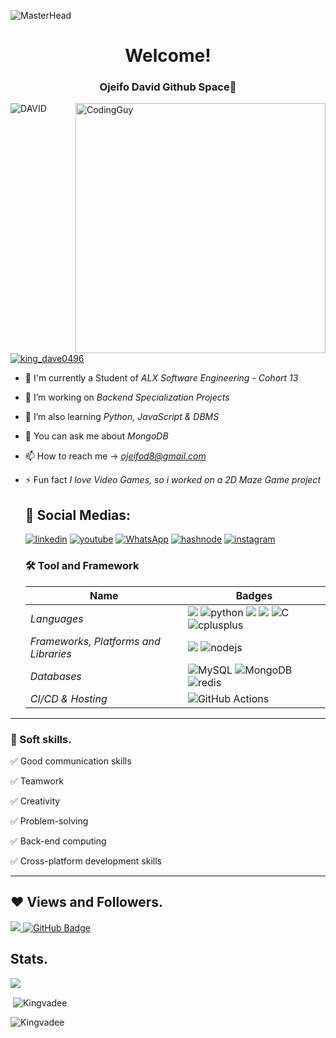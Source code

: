 ![MasterHead](https://private-user-images.githubusercontent.com/125440789/299480434-552c7471-74c2-4ed5-bbc5-b9043f00234c.png?jwt=eyJhbGciOiJIUzI1NiIsInR5cCI6IkpXVCJ9.eyJpc3MiOiJnaXRodWIuY29tIiwiYXVkIjoicmF3LmdpdGh1YnVzZXJjb250ZW50LmNvbSIsImtleSI6ImtleTUiLCJleHAiOjE3MDYxMzY2NzQsIm5iZiI6MTcwNjEzNjM3NCwicGF0aCI6Ii8xMjU0NDA3ODkvMjk5NDgwNDM0LTU1MmM3NDcxLTc0YzItNGVkNS1iYmM1LWI5MDQzZjAwMjM0Yy5wbmc_WC1BbXotQWxnb3JpdGhtPUFXUzQtSE1BQy1TSEEyNTYmWC1BbXotQ3JlZGVudGlhbD1BS0lBVkNPRFlMU0E1M1BRSzRaQSUyRjIwMjQwMTI0JTJGdXMtZWFzdC0xJTJGczMlMkZhd3M0X3JlcXVlc3QmWC1BbXotRGF0ZT0yMDI0MDEyNFQyMjQ2MTRaJlgtQW16LUV4cGlyZXM9MzAwJlgtQW16LVNpZ25hdHVyZT0zZDM4NWM4MDY0ODM3ZjM3MTY2YjEzNDEzNGIzM2MyNmE3ZGIzNGQyYWVlNTAzNjhmMzExMWM5MzM5YTg3NmM2JlgtQW16LVNpZ25lZEhlYWRlcnM9aG9zdCZhY3Rvcl9pZD0wJmtleV9pZD0wJnJlcG9faWQ9MCJ9.DB-YIkruXGPfirQecKIyaGZ2w0E-ccg2Mh2TQYb4yX0
)
<h1 align="center">Welcome!</h1>
<h3 align="center">Ojeifo David Github Space🚀</h3>
<img align= "right" alt="CodingGuy" width="400" src="https://private-user-images.githubusercontent.com/125440789/299477400-d2dfd74e-14e1-4387-9f09-d6855a2dab25.gif?jwt=eyJhbGciOiJIUzI1NiIsInR5cCI6IkpXVCJ9.eyJpc3MiOiJnaXRodWIuY29tIiwiYXVkIjoicmF3LmdpdGh1YnVzZXJjb250ZW50LmNvbSIsImtleSI6ImtleTUiLCJleHAiOjE3MDYxMzU3MzYsIm5iZiI6MTcwNjEzNTQzNiwicGF0aCI6Ii8xMjU0NDA3ODkvMjk5NDc3NDAwLWQyZGZkNzRlLTE0ZTEtNDM4Ny05ZjA5LWQ2ODU1YTJkYWIyNS5naWY_WC1BbXotQWxnb3JpdGhtPUFXUzQtSE1BQy1TSEEyNTYmWC1BbXotQ3JlZGVudGlhbD1BS0lBVkNPRFlMU0E1M1BRSzRaQSUyRjIwMjQwMTI0JTJGdXMtZWFzdC0xJTJGczMlMkZhd3M0X3JlcXVlc3QmWC1BbXotRGF0ZT0yMDI0MDEyNFQyMjMwMzZaJlgtQW16LUV4cGlyZXM9MzAwJlgtQW16LVNpZ25hdHVyZT0zMTFhM2U0YjAzNjQ5ZWM5NjVlNDljMGQxYWM2ZmViZTdlNWQwNjdkNTdmMGM1YTdiNWZmZTIwMjE0MWJiNDZjJlgtQW16LVNpZ25lZEhlYWRlcnM9aG9zdCZhY3Rvcl9pZD0wJmtleV9pZD0wJnJlcG9faWQ9MCJ9.VjjsxY3GKjbzfKEIxJKnf6_YKqxkKt6_gwnDdB5y_h0">
<p align="left"> <img src="https://komarev.com/ghpvc/?username=Kingvadee&label=Profile%20views&color=0e75b6&style=flat" alt="DAVID" /> </p>
<p align="left"> <a href="https://twitter.com/king_dave0496" target="blank"><img src="https://img.shields.io/twitter/follow/king_dave0496?logo=twitter&style=for-the-badge" alt="king_dave0496" /></a> </p>

- 🔭 I'm currently a Student of *ALX Software Engineering - Cohort 13*

- 🔭 I’m working on *Backend Specialization Projects*

- 🌱 I’m also learning *Python, JavaScript & DBMS*

- 💬 You can ask me about *MongoDB*

- 📫 How to reach me -> *ojeifod8@gmail.com*

- ⚡ Fun fact *I love Video Games, so i worked on a 2D Maze Game project*
   ## 🔗 Social Medias:
  [![linkedin](https://img.shields.io/badge/linkedin-0A66C2?style=for-the-badge&logo=linkedin&logoColor=white)](https://www.linkedin.com/in/david-ojeifo-42781a239/)
  [![youtube](https://img.shields.io/badge/youtube-ff0000?style=for-the-badge&logo=youtube&logoColor=white)](https://www.youtube.com/channel/UCbmOWdK4KQzDNbOkxN2demg)
  [![WhatsApp](https://img.shields.io/badge/WhatsApp-25D366?style=for-the-badge&logo=whatsapp&logoColor=white)](https://wa.me/message/BYGYVWHBPB7BG1)
  [![hashnode](https://img.shields.io/badge/hashnode-fff?style=for-the-badge&logo=hashnode&logoColor=2962FF)](https://ojeifodavid842.hashnode.dev)
  [![instagram](https://img.shields.io/badge/instagram-1DA1F2?style=for-the-badge&logo=instagram&logoColor=white)](https://www.instagram.com/king_vadee/)

  ### 🛠 Tool and Framework
  Name | Badges
  --- | --- 
  *Languages*  |  <img src="https://img.shields.io/badge/JavaScript-323330?style=for-the-badge&logo=javascript&logoColor=F7DF1E" /> ![python](https://img.shields.io/badge/Python-3776AB?style=for-the-badge&logo=python&logoColor=white) <img src="https://img.shields.io/badge/CSS3-1572B6?style=for-the-badge&logo=css3&logoColor=white" /> <img src="https://img.shields.io/badge/HTML5-E34F26?style=for-the-badge&logo=html5&logoColor=white" /> ![C](https://img.shields.io/badge/c-%2300599C.svg?style=for-the-badge&logo=c&logoColor=white) ![cplusplus](https://img.shields.io/badge/C++-00599C?style=for-the-badge&logo=c%2B%2B&logoColor=white)
  *Frameworks, Platforms and Libraries* | <img src="https://img.shields.io/badge/React-20232A?style=for-the-badge&logo=react&logoColor=61DAFB" /> ![nodejs](https://img.shields.io/badge/Node.js-339933?style=for-the-badge&logo=node.js&logoColor=white)
  *Databases*  | ![MySQL](https://img.shields.io/badge/mysql-%2300f.svg?style=for-the-badge&logo=mysql&logoColor=white) ![MongoDB](https://img.shields.io/badge/MongoDB-%234ea94b.svg?style=for-the-badge&logo=mongodb&logoColor=white) ![redis](https://img.shields.io/badge/Redis-DC382D?style=for-the-badge&logo=redis&logoColor=white)
  *CI/CD & Hosting*   | ![GitHub Actions](https://img.shields.io/badge/github%20actions-%232671E5.svg?style=for-the-badge&logo=githubactions&logoColor=white)
</p> 

<hr>

### 👔 Soft skills.

✅ Good communication skills

✅ Teamwork

✅ Creativity

✅ Problem-solving

✅ Back-end computing

✅ Cross-platform development skills

<hr>

## ❤ Views and Followers.

<a href="https://github.com/Kingvadee/github-profile-views-counter">
    <img src="https://komarev.com/ghpvc/?username=Kingvadee">
</a>
<a href="https://github.com/Kingvadee?tab=followers"><img src="https://img.shields.io/github/followers/Kingvadee?label=Followers&style=social" alt="GitHub Badge"></a>


 <br>
 
## Stats.
 <p><img align="center" src="https://github-readme-stats.vercel.app/api/top-langs/?username=Kingvadee&layout=compact&theme=dark&hide_border=false" /></p>
<p>&nbsp;<img align="center" src="https://github-readme-stats.vercel.app/api?username=Kingvadee&show_icons=true&locale=en&theme=onedark" alt="Kingvadee" /></p>

<p><img align="center" src="https://github-readme-streak-stats.herokuapp.com/?user=Kingvadee&theme=dark" alt="Kingvadee" /></p>
<br/>

